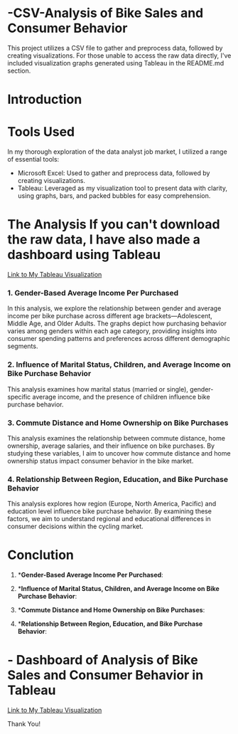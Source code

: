 # -CSV-Analysis of Bike Sales and Consumer Behavior
This project utilizes a CSV file to gather and preprocess data, followed by creating visualizations.
For those unable to access the raw data directly, I've included visualization graphs generated using Tableau in the README.md section.

# Introduction

# Tools Used 
In my thorough exploration of the data analyst job market, I utilized a range of essential tools:

- Microsoft Excel: Used to gather and preprocess data, followed by creating visualizations.
- Tableau: Leveraged as my visualization tool to present data with clarity, using graphs, bars, and packed bubbles for easy comprehension.


# The Analysis If you can't download the raw data, I have also made a dashboard using Tableau
[Link to My Tableau Visualization](https://public.tableau.com/app/profile/akemi.taira.vasquez/viz/AnalysisofBikeSalesandConsumerBehavior/Dashboard1)

### 1. Gender-Based Average Income Per Purchased
In this analysis, we explore the relationship between gender and average income per bike purchase across different age brackets—Adolescent, Middle Age, and Older Adults. 
The graphs depict how purchasing behavior varies among genders within each age category, providing insights into consumer spending patterns and preferences across different demographic segments. 

### 2. Influence of Marital Status, Children, and Average Income on Bike Purchase Behavior
This analysis examines how marital status (married or single), gender-specific average income, and the presence of children influence bike purchase behavior. 

### 3. Commute Distance and Home Ownership on Bike Purchases 
This analysis examines the relationship between commute distance, home ownership, average salaries, and their influence on bike purchases. By studying these variables, I aim to uncover how commute distance and home ownership status impact consumer behavior in the bike market. 

### 4. Relationship Between Region, Education, and Bike Purchase Behavior
This analysis explores how region (Europe, North America, Pacific) and education level influence bike purchase behavior. By examining these factors, we aim to understand regional and educational differences in consumer decisions within the cycling market. 

# Conclution
1. ***Gender-Based Average Income Per Purchased**:

2. ***Influence of Marital Status, Children, and Average Income on Bike Purchase Behavior**:


3. ***Commute Distance and Home Ownership on Bike Purchases**:

4. ***Relationship Between Region, Education, and Bike Purchase Behavior**:

# - Dashboard of Analysis of Bike Sales and Consumer Behavior in Tableau
[Link to My Tableau Visualization](https://public.tableau.com/app/profile/akemi.taira.vasquez/viz/AnalysisofBikeSalesandConsumerBehavior/Dashboard1)

Thank You!
